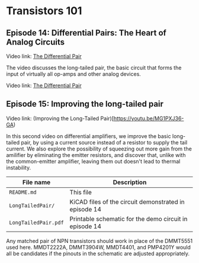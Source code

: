 # Transistors 101
## Episode 14: Differential Pairs: The Heart of Analog Circuits

Video link: [The Differential Pair](https://youtu.be/z4kL78zurwU)

The video discusses the long-tailed pair, the basic circuit that
forms the input of virtually all op-amps and other analog devices.

Video link: [The Differential Pair](https://youtu.be/amhCj044Vio)

## Episode 15: Improving the long-tailed pair

Video link: (Improving the Long-Tailed Pair)[https://youtu.be/MG1PXJ36-GA)

In this second video on differential amplifiers, we improve the basic long-tailed pair, by using a current source instead of a resistor to supply the  tail current.
We also explore the possibility of squeezing out more gain from the amilifier by eliminating the emitter resistors, and discover that, unlike with the common-emitter amplifier, leaving them out doesn't lead to thermal instability.


| File name           | Description                                           |
| ------------------- | ----------------------------------------------------- |
| `README.md`         | This file                                             |
| `LongTailedPair/`   | KiCAD files of the circuit demonstrated in episode 14  |
| `LongTailedPair.pdf` | Printable schematic for the demo circuit in episode 14 |

Any matched pair of NPN transistors should work in place of the DMMT5551
used here. MMDT2222A, DMMT3904W, MMDT4401, and PMP4201Y would all be
candidates if the pinouts in the schematic are adjusted appropriately.
